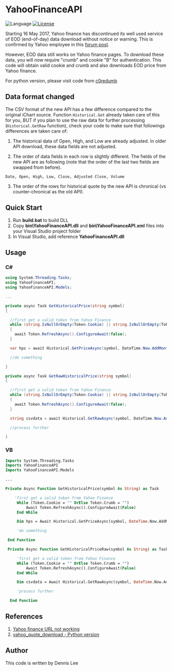 # YahooFinanceAPI 
![Language](https://img.shields.io/badge/.NET%20Framework-4.5-blue.svg?style=flat) [![License](https://img.shields.io/badge/License-MIT%20License-blue.svg?style=flat)](LICENSE)

Starting 16 May 2017, Yahoo finance has discontinued its well used service of EOD (end-of-day) data download without notice or warning. This is confirmed by Yahoo employee in this [forum post][1].  

However, EOD data still works on Yahoo finance pages. To download these data, you will now require "crumb" and cookie "B" for authentication. This code will obtain valid cookie and crumb and also downloads EOD price from Yahoo finance.  

For python version, please visit code from [c0redumb](https://github.com/c0redumb/yahoo_quote_download)  

## Data format changed
The CSV format of the new API has a few difference compared to the original iChart source. Function `Historical.Get` already taken care of this for you, BUT if you plan to use the raw data for further processing (`Historical.GetRaw` function), check your code to make sure that followings differences are taken care of:

1. The historical data of Open, High, and Low are already adjusted. In older API download, these data fields are not adjusted.

2. The order of data fields in each row is slightly different. The fields of the new API are as following (note that the order of the last two fields are swapped from before).
```
Date, Open, High, Low, Close, Adjusted Close, Volume
```

3. The order of the rows for historical quote by the new API is chronical (vs counter-chronical as the old API).

## Quick Start  
1. Run **build.bat** to build DLL  
2. Copy **bin\YahooFinanceAPI.dll** and **bin\YahooFinanceAPI.xml** files into your Visual Studio project folder  
3. In Visual Studio, add reference **YahooFinanceAPI.dll**  

## Usage

### C#
```cs
using System.Threading.Tasks;
using YahooFinanceAPI;
using YahooFinanceAPI.Models;

...

private async Task GetHistoricalPrice(string symbol)
{

  //first get a valid token from Yahoo Finance
  while (string.IsNullOrEmpty(Token.Cookie) || string.IsNullOrEmpty(Token.Crumb))
  {
    await Token.RefreshAsync().ConfigureAwait(false);
  }

  var hps = await Historical.GetPriceAsync(symbol, DateTime.Now.AddMonths(-1), DateTime.Now).ConfigureAwait(false);

  //do something

}

private async Task GetRawHistoricalPrice(string symbol)
{

  //first get a valid token from Yahoo Finance
  while (string.IsNullOrEmpty(Token.Cookie) || string.IsNullOrEmpty(Token.Crumb))
  {
    await Token.RefreshAsync().ConfigureAwait(false);
  }

  string csvdata = await Historical.GetRawAsync(symbol, DateTime.Now.AddMonths(-1), DateTime.Now).ConfigureAwait(false);

  //process further

}
```

### VB
```vb
Imports System.Threading.Tasks
Imports YahooFinanceAPI
Imports YahooFinanceAPI.Models

...

Private Async Function GetHistoricalPrice(symbol As String) as Task

    'first get a valid token from Yahoo Finance
     While (Token.Cookie = "" OrElse Token.Crumb = "")
         Await Token.RefreshAsync().ConfigureAwait(False)
     End While

     Dim hps = Await Historical.GetPriceAsync(symbol, DateTime.Now.AddMonths(-1), DateTime.Now).ConfigureAwait(False)

     'do something

 End Function

 Private Async Function GetHistoricalPriceRaw(symbol As String) as Task

     'first get a valid token from Yahoo Finance
     While (Token.Cookie = "" OrElse Token.Crumb = "")
         Await Token.RefreshAsync().ConfigureAwait(False)
     End While

     Dim csvdata = Await Historical.GetRawAsync(symbol, DateTime.Now.AddMonths(-1), DateTime.Now).ConfigureAwait(False)

     'process further

  End Function
```

## References
1. [Yahoo finance URL not working](http://stackoverflow.com/questions/44030983/yahoo-finance-url-not-working/44036220)
2. [yahoo_quote_download - Python version](https://github.com/c0redumb/yahoo_quote_download)

## Author
This code is written by Dennis Lee

[1]: https://forums.yahoo.net/t5/Yahoo-Finance-help/Is-Yahoo-Finance-API-broken/m-p/251241/highlight/true#M3116
[2]: https://github.com/c0redumb/yahoo_quote_download
